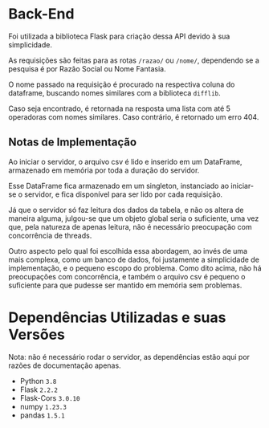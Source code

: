 # Back-End
Foi utilizada a biblioteca Flask para criação dessa API devido à sua simplicidade.

As requisições são feitas para as rotas `/razao/` ou `/nome/`, dependendo se a pesquisa é por Razão Social ou Nome Fantasia.

O nome passado na requisição é procurado na respectiva coluna do dataframe, buscando nomes similares com a biblioteca `difflib`.

Caso seja encontrado, é retornada na resposta uma lista com até 5 operadoras com nomes similares. Caso contrário, é retornado um erro 404.

## Notas de Implementação
Ao iniciar o servidor, o arquivo csv é lido e inserido em um DataFrame, armazenado em memória por toda a duração do servidor.

Esse DataFrame fica armazenado em um singleton, instanciado ao iniciar-se o servidor, e fica disponível para ser lido por cada requisição.

Já que o servidor só faz leitura dos dados da tabela, e não os altera de maneira alguma, julgou-se que um objeto global seria o suficiente,
uma vez que, pela natureza de apenas leitura, não é necessário preocupação com concorrência de threads.

Outro aspecto pelo qual foi escolhida essa abordagem, ao invés de uma mais complexa, como um banco de dados, foi justamente
a simplicidade de implementação, e o pequeno escopo do problema. Como dito acima, não há preocupações com concorrência,
e também o arquivo csv é pequeno o suficiente para que pudesse ser mantido em memória sem problemas.


# Dependências Utilizadas e suas Versões
Nota: não é necessário rodar o servidor, as dependências estão aqui por razões de documentação apenas.
* Python `3.8`
* Flask `2.2.2`
* Flask-Cors `3.0.10`
* numpy `1.23.3`
* pandas `1.5.1`
